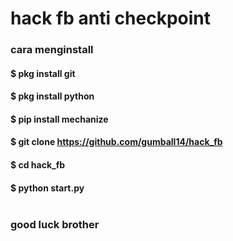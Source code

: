 # hack fb anti checkpoint <br>
### cara menginstall <br>
#### $ pkg install git<br>
#### $ pkg install python <br>
#### $ pip install mechanize <br>
#### $ git clone https://github.com/gumball14/hack_fb <br>
#### $ cd hack_fb<br>
#### $ python start.py <br><br>
### good luck brother
